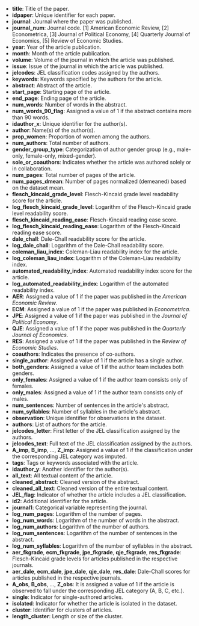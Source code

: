- **title**: Title of the paper.
- **idpaper**: Unique identifier for each paper.
- **journal**: Journal where the paper was published.
- **journal_num**: Journal code. [1] American Economic Review, [2] Econometrica, [3] Journal of Political Economy, [4] Quarterly Journal of Economics, [5] Review of Economic Studies.
- **year**: Year of the article publication.
- **month**: Month of the article publication.
- **volume**: Volume of the journal in which the article was published.
- **issue**: Issue of the journal in which the article was published.
- **jelcodes**: JEL classification codes assigned by the authors.
- **keywords**: Keywords specified by the authors for the article.
- **abstract**: Abstract of the article.
- **start_page**: Starting page of the article.
- **end_page**: Ending page of the article.
- **num_words**: Number of words in the abstract.
- **num_words_90_flag**: Assigned a value of 1 if the abstract contains more than 90 words.
- **idauthor_x**: Unique identifier for the author(s).
- **author**: Name(s) of the author(s).
- **prop_women**: Proportion of women among the authors.
- **num_authors**: Total number of authors.
- **gender_group_type**: Categorization of author gender group (e.g., male-only, female-only, mixed-gender).
- **sole_or_coauthors**: Indicates whether the article was authored solely or in collaboration.
- **num_pages**: Total number of pages of the article.
- **num_pages_dmean**: Number of pages normalized (demeaned) based on the dataset mean.
- **flesch_kincaid_grade_level**: Flesch-Kincaid grade level readability score for the article.
- **log_flesch_kincaid_grade_level**: Logarithm of the Flesch-Kincaid grade level readability score.
- **flesch_kincaid_reading_ease**: Flesch-Kincaid reading ease score.
- **log_flesch_kincaid_reading_ease**: Logarithm of the Flesch-Kincaid reading ease score.
- **dale_chall**: Dale-Chall readability score for the article.
- **log_dale_chall**: Logarithm of the Dale-Chall readability score.
- **coleman_liau_index**: Coleman-Liau readability index for the article.
- **log_coleman_liau_index**: Logarithm of the Coleman-Liau readability index.
- **automated_readability_index**: Automated readability index score for the article.
- **log_automated_readability_index**: Logarithm of the automated readability index.
- **AER**: Assigned a value of 1 if the paper was published in the *American Economic Review*.
- **ECM**: Assigned a value of 1 if the paper was published in *Econometrica*.
- **JPE**: Assigned a value of 1 if the paper was published in the *Journal of Political Economy*.
- **QJE**: Assigned a value of 1 if the paper was published in the *Quarterly Journal of Economics*.
- **RES**: Assigned a value of 1 if the paper was published in the *Review of Economic Studies*.
- **coauthors**: Indicates the presence of co-authors.
- **single_author**: Assigned a value of 1 if the article has a single author.
- **both_genders**: Assigned a value of 1 if the author team includes both genders.
- **only_females**: Assigned a value of 1 if the author team consists only of females.
- **only_males**: Assigned a value of 1 if the author team consists only of males.
- **num_sentences**: Number of sentences in the article's abstract.
- **num_syllables**: Number of syllables in the article's abstract.
- **observation**: Unique identifier for observations in the dataset.
- **authors**: List of authors for the article.
- **jelcodes_letter**: First letter of the JEL classification assigned by the authors.
- **jelcodes_text**: Full text of the JEL classification assigned by the authors.
- **A_imp**, **B_imp**, ..., **Z_imp**: Assigned a value of 1 if the classification under the corresponding JEL category was imputed.
- **tags**: Tags or keywords associated with the article.
- **idauthor_y**: Another identifier for the author(s).
- **all_text**: All textual content of the article.
- **cleaned_abstract**: Cleaned version of the abstract.
- **cleaned_all_text**: Cleaned version of the entire textual content.
- **JEL_flag**: Indicator of whether the article includes a JEL classification.
- **id2**: Additional identifier for the article.
- **journal1**: Categorical variable representing the journal.
- **log_num_pages**: Logarithm of the number of pages.
- **log_num_words**: Logarithm of the number of words in the abstract.
- **log_num_authors**: Logarithm of the number of authors.
- **log_num_sentences**: Logarithm of the number of sentences in the abstract.
- **log_num_syllables**: Logarithm of the number of syllables in the abstract.
- **aer_fkgrade**, **ecm_fkgrade**, **jpe_fkgrade**, **qje_fkgrade**, **res_fkgrade**: Flesch-Kincaid grade levels for articles published in the respective journals.
- **aer_dale**, **ecm_dale**, **jpe_dale**, **qje_dale**, **res_dale**: Dale-Chall scores for articles published in the respective journals.
- **A_obs**, **B_obs**, ..., **Z_obs**: It is assigned a value of 1 if the article is observed to fall under the corresponding JEL category (A, B, C, etc.). 
- **single**: Indicator for single-authored articles.
- **isolated**: Indicator for whether the article is isolated in the dataset.
- **cluster**: Identifier for clusters of articles.
- **length_cluster**: Length or size of the cluster. 
